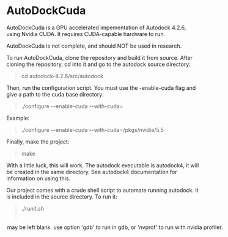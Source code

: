 # AutoDockCuda

AutoDockCuda is a GPU accelerated impementation of Autodock 4.2.6, using Nvidia CUDA. It requires CUDA-capable hardware to run.

AutoDockCuda is not complete, and should NOT be used in research.

To run AutoDockCuda, clone the repository and build it from source. After cloning the repository, cd into it and go to the autodock source directory:

> cd autodock-4.2.6/src/autodock

Then, run the configuration script. You must use the -enable-cuda flag and give a path to the cuda base directory:

> ./configure --enable-cuda --with-cuda=<path to CUDA toolkit directory>

Example:

> ./configure --enable-cuda --with-cuda=/pkgs/nvidia/5.5

Finally, make the project:

> make


With a little luck, this will work. The autodock executable is autodock4, it will be created in the same 
directory. See autodock4 documentation for information on using this.

Our project comes with a crude shell script to automate running autodock. It is included in the source directory.
To run it:

> ./runit.sh <option>

<option> may be left blank. use option 'gdb' to run in gdb, or 'nvprof' to run with nvidia profiler.



